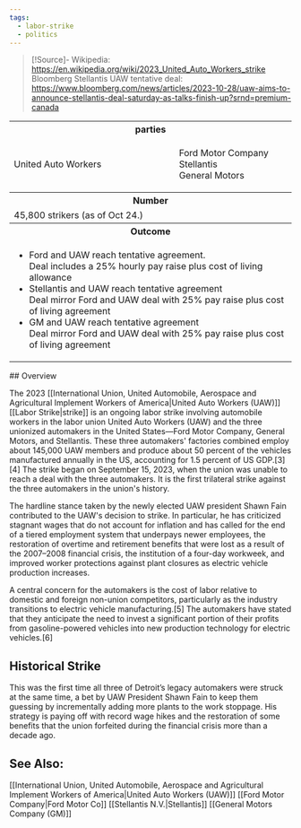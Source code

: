 ```yaml
---
tags:
  - labor-strike
  - politics
---
```

>[!Source]-
>Wikipedia: https://en.wikipedia.org/wiki/2023_United_Auto_Workers_strike
>Bloomberg Stellantis UAW tentative deal: https://www.bloomberg.com/news/articles/2023-10-28/uaw-aims-to-announce-stellantis-deal-saturday-as-talks-finish-up?srnd=premium-canada


<table>
	<tr>
		<th colspan='2'>parties</th>
	</tr>
	<tr>
	<td>United Auto Workers</td>
	<td>
	<ul style = 'list-style-type:None;'>
	<li>Ford Motor Company</li>
	<li>Stellantis</li>
	<li>General Motors</li>
	</ul>
	</td>
	</tr>
	<tr>
		<th colspan = '2'>Number</th>
	</tr>
	<tr>
	<td>45,800 strikers (as of Oct 24.)</td>
	</tr>
	<tr>
		<th colspan  = '2'>Outcome</th>
	</tr>
	<tr>
		<td colspan = '2'>
			<ul>
				<li>Ford and UAW reach tentative agreement. <br/>Deal includes a 25% hourly pay raise plus cost of living allowance</li>
				<li>Stellantis and UAW reach tentative agreement<br>Deal mirror Ford and UAW deal with 25% pay raise plus cost of living agreement </li>
				<li>GM and UAW reach tentative agreement<br>Deal mirror Ford and UAW deal with 25% pay raise plus cost of living agreement </li>
			</ul>
		</td>
	</tr>
</table>
## Overview

The 2023 [[International Union, United Automobile, Aerospace and Agricultural Implement Workers of America|United Auto Workers (UAW)]] [[Labor Strike|strike]] is an ongoing labor strike involving automobile workers in the labor union United Auto Workers (UAW) and the three unionized automakers in the United States—Ford Motor Company, General Motors, and Stellantis. These three automakers' factories combined employ about 145,000 UAW members and produce about 50 percent of the vehicles manufactured annually in the US, accounting for 1.5 percent of US GDP.[3][4] The strike began on September 15, 2023, when the union was unable to reach a deal with the three automakers. It is the first trilateral strike against the three automakers in the union's history.

The hardline stance taken by the newly elected UAW president Shawn Fain contributed to the UAW's decision to strike. In particular, he has criticized stagnant wages that do not account for inflation and has called for the end of a tiered employment system that underpays newer employees, the restoration of overtime and retirement benefits that were lost as a result of the 2007–2008 financial crisis, the institution of a four-day workweek, and improved worker protections against plant closures as electric vehicle production increases.

A central concern for the automakers is the cost of labor relative to domestic and foreign non-union competitors, particularly as the industry transitions to electric vehicle manufacturing.[5] The automakers have stated that they anticipate the need to invest a significant portion of their profits from gasoline-powered vehicles into new production technology for electric vehicles.[6] 

## Historical Strike
This was the first time all three of Detroit’s legacy automakers were struck at the same time, a bet by UAW President Shawn Fain to keep them guessing by incrementally adding more plants to the work stoppage. His strategy is paying off with record wage hikes and the restoration of some benefits that the union forfeited during the financial crisis more than a decade ago.

## See Also:
[[International Union, United Automobile, Aerospace and Agricultural Implement Workers of America|United Auto Workers (UAW)]]
[[Ford Motor Company|Ford Motor Co]]
[[Stellantis N.V.|Stellantis]]
[[General Motors Company (GM)]]
